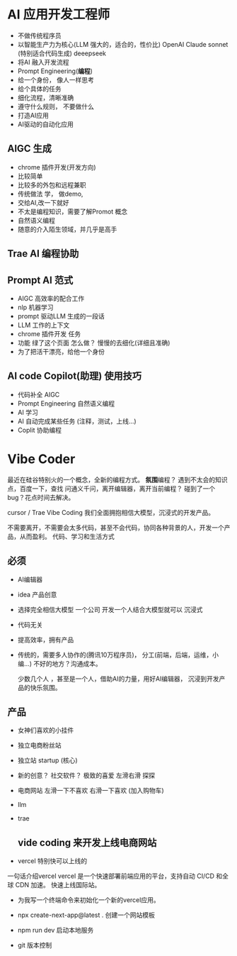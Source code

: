 # AI 应用开发工程师
 - 不做传统程序员
 - 以智能生产力为核心(LLM 强大的，适合的，性价比)
  OpenAI
  Claude sonnet (特别适合代码生成)
  deeepseek
- 将AI 融入开发流程
 - Prompt Engineering(**编程**)
  - 给一个身份， 像人一样思考
  - 给个具体的任务
  - 细化流程，清晰准确
  - 遵守什么规则， 不要做什么
- 打造AI应用
- AI驱动的自动化应用


## AIGC 生成
- chrome 插件开发(开发方向)
 - 比较简单
 - 比较多的外包和远程兼职
 - 传统做法
   学， 做demo,
 - 交给AI,改一下就好
 - 不太是编程知识，需要了解Promot 概念
 - 自然语义编程
 - 随意的介入陌生领域，并几乎是高手
 
 ## Trae AI 编程协助


 ## Prompt  AI 范式
  - AIGC 高效率的配合工作 
  - nlp 机器学习
  - prompt 驱动LLM 生成的一段话
  - LLM 工作的上下文
   - chrome 插件开发 任务
   - 功能 绿了这个页面 怎么做？ 慢慢的去细化(详细且准确)
   - 为了把活干漂亮，给他一个身份

## AI code Copilot(助理) 使用技巧
 - 代码补全 AIGC
 - Prompt Engineering 自然语义编程  
 - AI 学习
 - AI 自动完成某些任务 (注释，测试，上线...)
 - Coplit 协助编程





























 # Vibe Coder
 最近在硅谷特别火的一个概念，全新的编程方式。
 **氛围**编程？
 遇到不太会的知识点，百度一下，查找
 问通义千问，离开编辑器，离开当前编程？
 碰到了一个bug？花点时间去解决。

 cursor / Trae
 Vibe Coding 我们全面拥抱相信大模型，沉浸式的开发产品。

 不需要离开，不需要会太多代码，甚至不会代码，协同各种背景的人，开发一个产品，从而盈利。
 代码、学习和生活方式

 ## 必须
  - AI编辑器
  - idea 产品创意
  - 选择完全相信大模型
    一个公司 开发一个人结合大模型就可以
    沉浸式
  - 代码无关
  - 提高效率，拥有产品
  
  - 传统的，需要多人协作的(腾讯10万程序员)， 分工(前端，后端，运维，小编...)
    不好的地方？沟通成本。

    少数几个人 ，甚至是一个人，借助AI的力量，用好AI编辑器，
    沉浸到开发产品的快乐氛围。

 ## 产品
  - 女神们喜欢的小挂件
  - 独立电商粉丝站
  - 独立站 startup  (核心)

  - 新的创意？
    社交软件？ 极致的喜爱
    左滑右滑 探探

  - 电商网站 
    左滑一下不喜欢 右滑一下喜欢 (加入购物车)

  - llm
  - trae
    

























    ## vide coding 来开发上线电商网站

- vercel 特别快可以上线的

一句话介绍vercel
vercel 是一个快速部署前端应用的平台，支持自动 CI/CD 和全球 CDN 加速。
快速上线国际站。

- 为我写一个终端命令来初始化一个新的vercel应用。
- npx create-next-app@latest . 创建一个网站模板
- npm run dev 启动本地服务









- git 版本控制 

